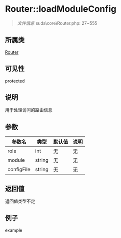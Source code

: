 # Router::loadModuleConfig

> *文件信息* suda\core\Router.php: 27~555
## 所属类 

[Router](../Router.md)

## 可见性

  protected  
## 说明

用于处理访问的路由信息

## 参数

| 参数名 | 类型 | 默认值 | 说明 |
|--------|-----|-------|-------|
| role |  int | 无 | 无 |
| module |  string | 无 | 无 |
| configFile |  string | 无 | 无 |

## 返回值
返回值类型不定

## 例子

example